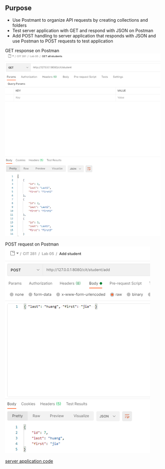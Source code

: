 ## Purpose

- Use Postmant to organize API requests by creating collections and folders
- Test server application with GET and respond with JSON on Postman
- Add POST handling to server application that responds with JSON and use Postman to POST requests to test application

GET response on Postman
![Screenshot](AllStudents.png)

POST request on Postman
![Screenshot](StudentPost.png)

[server application code](https://github.com/Jiah-design/cit281-lab5/blob/main/fastify-server.js)


